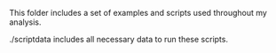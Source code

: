 
This folder includes a set of examples and scripts used throughout my analysis.

./scriptdata includes all necessary data to run these scripts. 